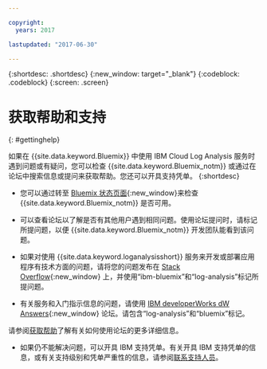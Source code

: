 ```yaml
---

copyright:
  years: 2017

lastupdated: "2017-06-30"

---
```



{:shortdesc: .shortdesc}
{:new_window: target="_blank"}
{:codeblock: .codeblock}
{:screen: .screen}


# 获取帮助和支持
{: #gettinghelp}

如果在 {{site.data.keyword.Bluemix}} 中使用 IBM Cloud Log Analysis 服务时遇到问题或有疑问，您可以检查 {{site.data.keyword.Bluemix_notm}} 或通过在论坛中搜索信息或提问来获取帮助。您还可以开具支持凭单。
{:shortdesc}

* 您可以通过转至 [Bluemix 状态页面](https://developer.ibm.com/bluemix/support/#status){:new_window}来检查 {{site.data.keyword.Bluemix_notm}} 是否可用。

* 可以查看论坛以了解是否有其他用户遇到相同问题。使用论坛提问时，请标记所提问题，以便 {{site.data.keyword.Bluemix_notm}} 开发团队能看到该问题。
<!--Insert the appropriate Stack Overflow tag for your service for <service_keyword> in URL and text below:  -->
  * 如果对使用 {{site.data.keyword.loganalysisshort}} 服务来开发或部署应用程序有技术方面的问题，请将您的问题发布在 [Stack Overflow](http://stackoverflow.com/search?q=log-analysis+ibm-bluemix){:new_window} 上，并使用“ibm-bluemix”和“log-analysis”标记所提问题。
<!--Insert the appropriate dW Answers tag for your service for <service_keyword> in URL below:  -->
  * 有关服务和入门指示信息的问题，请使用 [IBM developerWorks dW Answers](https://developer.ibm.com/answers/topics/log-analysis/?smartspace=bluemix){:new_window} 论坛。请包含“log-analysis”和“bluemix”标记。

请参阅[获取帮助](https://www.{DomainName}/docs/support/index.html#getting-help)了解有关如何使用论坛的更多详细信息。

* 如果仍不能解决问题，可以开具 IBM 支持凭单。有关开具 IBM 支持凭单的信息，或有关支持级别和凭单严重性的信息，请参阅[联系支持人员](https://www.{DomainName}/docs/support/index.html#contacting-support)。

